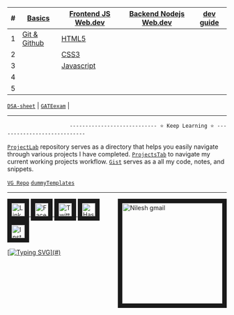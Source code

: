 <!--
<a href="https://github.com/VebGlitch/NoteBook" target="_blank" > <img align="left"  src="https://user-images.githubusercontent.com/109365075/232681066-b0a05bdb-be5e-48c4-b988-1532e82cbde0.png"  alt="NoteBook Banner" />  </a> 
`MERN` `MEAN`

---

-->



| # | [Basics](https://github.com/VebGlitch/NoteBook/tree/main/0.%20Basics)  	| [Frontend JS Web.dev](https://github.com/VebGlitch/NoteBook/tree/main/1.%20Frontend%20JS%20Web.dev)  	| [Backend Nodejs Web.dev](https://github.com/VebGlitch/NoteBook/tree/main/2.%20Backend%20Nodejs%20Web.dev)  	| [dev guide](https://github.com/VebGlitch/NoteBook/tree/main/3.%20dev%20guide) |
|--- |---	|---	|---	|--- |
| 1 | [Git & Github](https://github.com/VebGlitch/NoteBook/tree/main/0.%20Basics/1.%20git%20%26%20github)   	| [HTML5](https://github.com/VebGlitch/NoteBook/tree/main/1.%20Frontend%20JS%20Web.dev/1.%20HTML5)  	|   	|  
| 2 |   	| [CSS3](https://github.com/VebGlitch/NoteBook/tree/main/1.%20Frontend%20JS%20Web.dev/2.%20CSS3)  	|   	|
| 3 |   	| [Javascript ](https://github.com/VebGlitch/NoteBook/tree/main/1.%20Frontend%20JS%20Web.dev/3.%20Javascript)  	|   	| 
| 4 |   	|   	|   	|
| 5 |   	|   	|   	|


[`DSA-sheet`](https://github.com/VebGlitch/NoteBook/tree/main/DSA-sheet) | [`GATEexam`](https://github.com/VebGlitch/NoteBook/tree/main/GATEexam) | 

---
                        ---------------------------- ⭐ Keep Learning ⭐ ----------------------------


[`ProjectLab`](https://github.com/VebGlitch/ProjectLab) repository serves as a directory that helps you easily navigate through various projects I have completed.
[`ProjectsTab`](https://github.com/VebGlitch?query=is%3Aopen+sort%3Acreated-asc&tab=projects) to navigate my current working projects workflow. [`Gist`](https://gist.github.com/VebGlitch) serves as a all my code, notes, and snippets. 

[`VG Repo`](https://github.com/VebGlitch/VebGlitch) [`dummyTemplates`](https://github.com/VebGlitch/VebGlitch/tree/main/dummyTemplates) 


 
---
<!-- Connect with me  -->
<a href="#" target="_blank"> <img align="right" src="https://user-images.githubusercontent.com/83578068/190886850-029b2ce4-7b0d-47dd-8781-7092bee9b79e.png" alt="Nilesh gmail" width="230" border="10"/> </a>

<a href="https://www.linkedin.com/company/82633341" target="_blank"> <img src="https://user-images.githubusercontent.com/83578068/182090042-66a4d07a-19b3-4a0e-bb55-90433202f364.png" alt="LinkedIN" width="30" height="30" border="10"/>   <a href="https://www.facebook.com/vebglitch/" target="_blank"> <img  src="https://user-images.githubusercontent.com/83578068/182090072-f1ec00dd-05fa-46e5-92f9-6b91bda8cedf.png" alt="FaceBook" width="30" height="30" border="10"/> <a href="https://www.twitter.com/vebglitch" target="_blank"> <img  src="https://user-images.githubusercontent.com/83578068/182090162-2185eaae-fa13-46e7-9234-35e9aaae4a90.png" alt="Twitter" width="30" height="30" border="10"/> <a href="https://hashnode.com/@Vebglitch" target="_blank"> <img  src="https://user-images.githubusercontent.com/83578068/182090131-0eb5011a-7611-45c7-8e3a-42416d7a3100.png" alt="HashNode" width="30" height="30" border="10"/>
<a href="https://www.instagram.com/vebglitch" target="_blank"> <img  src="https://user-images.githubusercontent.com/83578068/182090113-295874ae-3dee-445c-831a-a42314543047.png" alt="Instagram" width="30" height="30" border="10"/>


 <!-- moving text -->

[![Typing SVG](https://readme-typing-svg.herokuapp.com?font=Montserrat&width=600&height=100&lines=thank+you+so+much%2C+have+a+great+day+!)](#)

<!-- End of the File by NileshNama NileshNama and MIT Licensed-->

